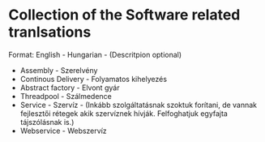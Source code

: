 # Collection of the Software related tranlsations
Format: English - Hungarian - (Descritpion optional)

* Assembly - Szerelvény
* Continous Delivery - Folyamatos kihelyezés
* Abstract factory - Elvont gyár
* Threadpool - Szálmedence
* Service - Szervíz - (Inkább szolgáltatásnak szoktuk forítani, de vannak fejlesztői rétegek akik szervíznek hívják. Felfoghatjuk egyfajta tájszólásnak is.)
* Webservice - Webszervíz
